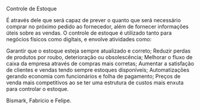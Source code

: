 Controle de Estoque

É através dele que será capaz de prever o quanto que será necessário comprar no próximo pedido ao fornecedor, além de fornecer informações úteis sobre as vendas. O controle de estoque é utilizado tanto para negócios físicos como digitais, e envolve atividades como:

Garantir que o estoque esteja sempre atualizado e correto;
Reduzir perdas de produtos por roubo, deterioração ou obsolescência;
Melhorar o fluxo de caixa da empresa através de compras mais corretas;
Aumentar a satisfação de clientes e vendas tendo sempre estoques disponíveis;
Automatizações gerando economia com funcionários e folha de pagamento;
Preços de venda mais competitivos ao se ter uma estrutura de custos mais enxuta para controlar o estoque.

Bismark, Fabrício e Felipe.
